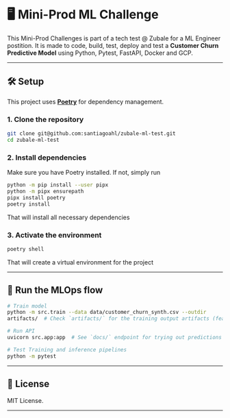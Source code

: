 # **🖥️ Mini-Prod ML Challenge**

This Mini-Prod Challenges is part of a tech test @ Zubale for a ML Engineer postition. It is made to code, build, test, deploy and test a **Customer Churn Predictive Model** using Python, Pytest, FastAPI, Docker and GCP.

---


## **🛠️ Setup**

This project uses [__Poetry__](__https://python-poetry.org/__) for dependency management.

### **1. Clone the repository**

```bash
git clone git@github.com:santiagoahl/zubale-ml-test.git
cd zubale-ml-test
````

### 2. Install dependencies

Make sure you have Poetry installed. If not, simply run

```bash
python -m pip install --user pipx
python -m pipx ensurepath
pipx install poetry
poetry install
```
That will install all necessary dependencies


### **3. Activate the environment**


```bash
poetry shell
```
That will create a virtual environment for the project

---

## **🔁 Run the MLOps flow**


```bash
# Train model
python -m src.train --data data/customer_churn_synth.csv --outdir
artifacts/  # Check `artifacts/` for the training output artifacts (feature pipeline, model as well as SHAP values)

# Run API
uvicorn src.app:app  # See `docs/` endpoint for trying out predictions

# Test Training and inference pipelines
python -m pytest
```

---

## **📄 License**

MIT License.


--- 